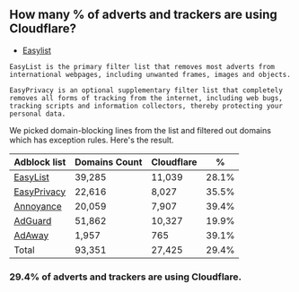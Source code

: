 ## How many % of adverts and trackers are using Cloudflare?


- [Easylist](https://web.archive.org/web/20210516110248/https://easylist.to/)
```
EasyList is the primary filter list that removes most adverts from international webpages, including unwanted frames, images and objects.

EasyPrivacy is an optional supplementary filter list that completely removes all forms of tracking from the internet, including web bugs, tracking scripts and information collectors, thereby protecting your personal data.
```


We picked domain-blocking lines from the list and filtered out domains which has exception rules.
Here's the result.


| Adblock list | Domains Count | Cloudflare | % |
| --- | --- | --- | --- |
| [EasyList](https://easylist.to/easylist/easylist.txt) | 39,285 | 11,039 | 28.1% |
| [EasyPrivacy](https://easylist.to/easylist/easyprivacy.txt) | 22,616 | 8,027 | 35.5% |
| [Annoyance](https://secure.fanboy.co.nz/fanboy-annoyance.txt) | 20,059 | 7,907 | 39.4% |
| [AdGuard](https://adguardteam.github.io/AdGuardSDNSFilter/Filters/filter.txt) | 51,862 | 10,327 | 19.9% |
| [AdAway](https://raw.githubusercontent.com/AdAway/adaway.github.io/master/hosts.txt) | 1,957 | 765 | 39.1% |
| Total | 93,351 | 27,425 | 29.4% |


### 29.4% of adverts and trackers are using Cloudflare.